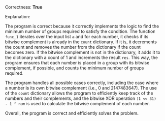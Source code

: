 Correctness: **True**

Explanation:

The program is correct because it correctly implements the logic to find the minimum number of groups required to satisfy the condition. The function `func_1` iterates over the input list `a` and for each number, it checks if its bitwise complement is already in the `count` dictionary. If it is, it decrements the count and removes the number from the dictionary if the count becomes zero. If the bitwise complement is not in the dictionary, it adds it to the dictionary with a count of 1 and increments the result `res`. This way, the program ensures that each number is placed in a group with its bitwise complement, if possible, and counts the minimum number of groups required.

The program handles all possible cases correctly, including the case where a number is its own bitwise complement (i.e., 0 and 2147483647). The use of the `count` dictionary allows the program to efficiently keep track of the numbers and their complements, and the bitwise XOR operation `(1 << 31) - 1 ^ num` is used to calculate the bitwise complement of each number.

Overall, the program is correct and efficiently solves the problem.